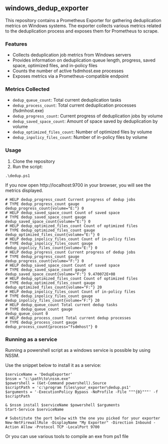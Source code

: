 ## windows_dedup_exporter
This repository contains a Prometheus Exporter for gathering deduplication metrics on Windows systems. The exporter collects various metrics related to the deduplication process and exposes them for Prometheus to scrape.

### Features

* Collects deduplication job metrics from Windows servers
* Provides information on deduplication queue length, progress, saved space, optimized files, and in-policy files
* Counts the number of active fsdmhost.exe processes
* Exposes metrics via a Prometheus-compatible endpoint

### Metrics Collected

   * `dedup_queue_count`: Total current deduplication tasks
   * `dedup_process_count`: Total current deduplication processes (fsdmhost.exe)
   * `dedup_progress_count`: Current progress of deduplication jobs by volume
   * `dedup_saved_space_count`: Amount of space saved by deduplication by volume
   * `dedup_optimized_files_count`: Number of optimized files by volume
   * `dedup_inpolicy_files_count`: Number of in-policy files by volume

### Usage
1. Clone the repository
2. Run the script:
```
.\dedup.ps1
```
If you now open http://localhost:9700 in your browser, you will see the metrics displayed.
```
# HELP dedup_progress_count Current progress of dedup jobs
# TYPE dedup_progress_count gauge
dedup_progress_count{volume="E:"} 0
# HELP dedup_saved_space_count Count of saved space
# TYPE dedup_saved_space_count gauge
dedup_saved_space_count{volume="E:"} 0
# HELP dedup_optimized_files_count Count of optimized files
# TYPE dedup_optimized_files_count gauge
dedup_optimized_files_count{volume="E:"} 0
# HELP dedup_inpolicy_files_count Count of in-policy files
# TYPE dedup_inpolicy_files_count gauge
dedup_inpolicy_files_count{volume="E:"} 0
# HELP dedup_progress_count Current progress of dedup jobs
# TYPE dedup_progress_count gauge
dedup_progress_count{volume="F:"} 0
# HELP dedup_saved_space_count Count of saved space
# TYPE dedup_saved_space_count gauge
dedup_saved_space_count{volume="F:"} 9.470072E+08
# HELP dedup_optimized_files_count Count of optimized files
# TYPE dedup_optimized_files_count gauge
dedup_optimized_files_count{volume="F:"} 20
# HELP dedup_inpolicy_files_count Count of in-policy files
# TYPE dedup_inpolicy_files_count gauge
dedup_inpolicy_files_count{volume="F:"} 20
# HELP dedup_queue_count Total current dedup tasks
# TYPE dedup_queue_count gauge
dedup_queue_count 0
# HELP dedup_process_count Total current dedup processes
# TYPE dedup_process_count gauge
dedup_process_count{process="fsdmhost"} 0
```

### Running as a service
Running a powershell script as a windows service is possible by using NSSM.

Use the snippet below to install it as a service:
```
$serviceName = 'DedupExporter'
$nssm = "c:\path\to\nssm.exe"
$powershell = (Get-Command powershell).Source
$scriptPath = 'c:\program files\your_exporter\dedup.ps1'
$arguments = '-ExecutionPolicy Bypass -NoProfile -File """{0}"""' -f $scriptPath

& $nssm install $serviceName $powershell $arguments
Start-Service $serviceName

# Substitute the port below with the one you picked for your exporter
New-NetFirewallRule -DisplayName "My Exporter" -Direction Inbound -Action Allow -Protocol TCP -LocalPort 9700
```
Or you can use various tools to compile an exe from ps1 file